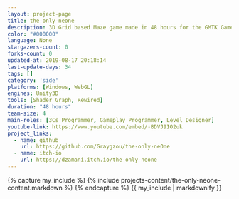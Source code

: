 ```yaml
---
layout: project-page
title: the-only-neone
description: 3D Grid based Maze game made in 48 hours for the GMTK GameJam 2019
color: "#000000"
language: None
stargazers-count: 0
forks-count: 0
updated-at: 2019-08-17 20:18:14
last-update-days: 34
tags: []
category: 'side'
platforms: [Windows, WebGL]
engines: Unity3D
tools: [Shader Graph, Rewired]
duration: "48 hours"
team-size: 4
main-roles: [3Cs Programmer, Gameplay Programmer, Level Designer]
youtube-link: https://www.youtube.com/embed/-BDVJ9IO2uk
project_links:
  - name: github
    url: https://github.com/Graygzou/the-only-neOne
  - name: itch-io
    url: https://dzamani.itch.io/the-only-neone
---
```

<!---
Gregoire Boiron <gregoire.boiron@gmail.com>
Copyright (c) 2018-2019 Gregoire Boiron  All Rights Reserved.
--->

{% capture my_include %}
{% include projects-content/the-only-neone-content.markdown %}
{% endcapture %}
{{ my_include | markdownify }}
